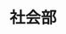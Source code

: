 ---
title: '社会部'
photo: '/images/photoSociety.jpg'
logo: '/images/newExperience.png'
textup: '歴史と地理の2つの分野での研究成果を展示してます。興味がある人は是非来て下さい'
building: '教科教室棟'
floor: '2' 
location: '社会科A教室'
categoly: '2'
---